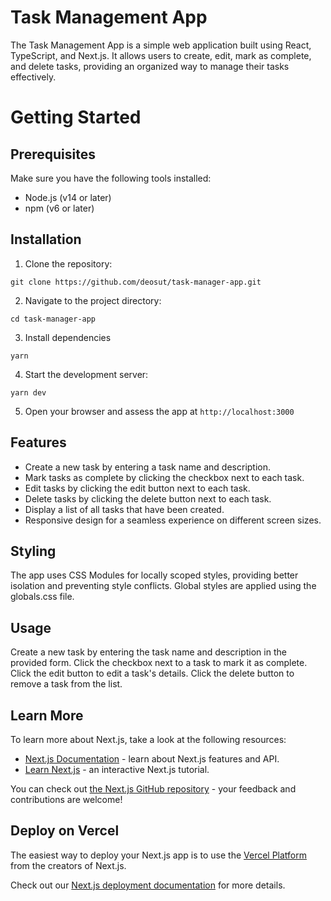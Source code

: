# Task Management App

The Task Management App is a simple web application built using React, TypeScript, and Next.js. It allows users to create, edit, mark as complete, and delete tasks, providing an organized way to manage their tasks effectively.

# Getting Started
## Prerequisites
Make sure you have the following tools installed:

- Node.js (v14 or later)
- npm (v6 or later)

## Installation

1. Clone the repository:
```
git clone https://github.com/deosut/task-manager-app.git
```
2. Navigate to the project directory:
```
cd task-manager-app
```
3. Install dependencies
```
yarn
```
4. Start the development server:
```
yarn dev
```
5. Open your browser and assess the app at `http://localhost:3000`

## Features
- Create a new task by entering a task name and description.
- Mark tasks as complete by clicking the checkbox next to each task.
- Edit tasks by clicking the edit button next to each task.
- Delete tasks by clicking the delete button next to each task.
- Display a list of all tasks that have been created.
- Responsive design for a seamless experience on different screen sizes.

## Styling
The app uses CSS Modules for locally scoped styles, providing better isolation and preventing style conflicts. Global styles are applied using the globals.css file.

## Usage
Create a new task by entering the task name and description in the provided form.
Click the checkbox next to a task to mark it as complete.
Click the edit button to edit a task's details.
Click the delete button to remove a task from the list.

## Learn More

To learn more about Next.js, take a look at the following resources:

- [Next.js Documentation](https://nextjs.org/docs) - learn about Next.js features and API.
- [Learn Next.js](https://nextjs.org/learn) - an interactive Next.js tutorial.

You can check out [the Next.js GitHub repository](https://github.com/vercel/next.js/) - your feedback and contributions are welcome!

## Deploy on Vercel

The easiest way to deploy your Next.js app is to use the [Vercel Platform](https://vercel.com/new?utm_medium=default-template&filter=next.js&utm_source=create-next-app&utm_campaign=create-next-app-readme) from the creators of Next.js.

Check out our [Next.js deployment documentation](https://nextjs.org/docs/deployment) for more details.
